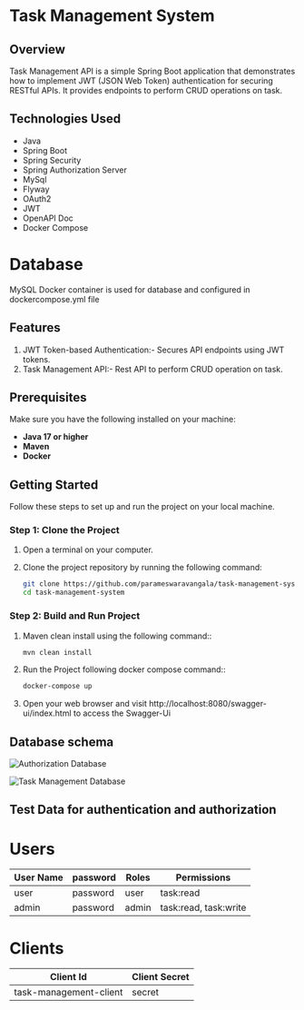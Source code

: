# Task Management System 
## Overview

Task Management API is a simple Spring Boot application that demonstrates how to implement JWT (JSON Web Token) authentication for securing RESTful APIs. It provides endpoints to perform CRUD operations on task.

## Technologies Used

- Java
- Spring Boot
- Spring Security
- Spring Authorization Server
- MySql
- Flyway
- OAuth2 
- JWT
- OpenAPI Doc
- Docker Compose
# Database
MySQL Docker container is used for database and configured in dockercompose.yml file
## Features
1. JWT Token-based Authentication:- Secures API endpoints using JWT tokens.
2. Task Management API:- Rest API to perform CRUD operation on task.

## Prerequisites

Make sure you have the following installed on your machine:
- <b>Java 17 or higher</b>
- <b>Maven</b>
- <b>Docker</b>

## Getting Started

Follow these steps to set up and run the project on your local machine.

### Step 1: Clone the Project

1. Open a terminal on your computer.

2. Clone the project repository by running the following command:
   ```bash
   git clone https://github.com/parameswaravangala/task-management-system.git
   cd task-management-system

### Step 2: Build and Run Project
1. Maven clean install using the following command::
   ```bash
   mvn clean install

2. Run the Project following docker compose command::
   ```bash
   docker-compose up

03. Open your web browser and visit http://localhost:8080/swagger-ui/index.html to access the Swagger-Ui

## Database schema

![Authorization Database](https://github.com/parameswaravangala/task-management-system/blob/main/auth-db.png)

![Task Management Database](https://github.com/parameswaravangala/task-management-system/blob/main/task-mgmt-db.png)

## Test Data for authentication and authorization
# Users
| User Name | password | Roles  | Permissions           |
|-----------|----------|--------|-----------------------|
| user      | password | user   | task:read             |
| admin     | password | admin  | task:read, task:write |

# Clients
| Client Id              | Client Secret |
|------------------------|---------------|
| task-management-client | secret        |



